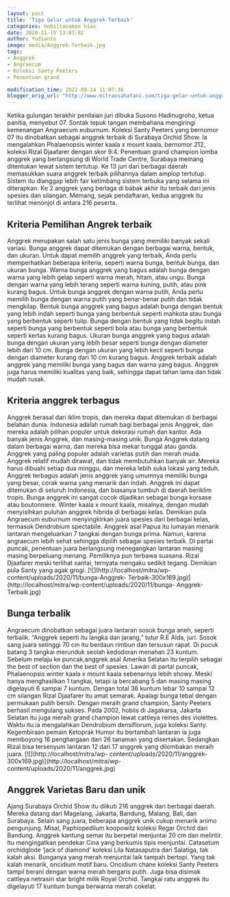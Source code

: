 ```yaml
---
layout: post
title: 'Tiga Gelar untuk Anggrek Terbaik'
categories: hobi|tanaman hias
date: 2020-11-15 13:03:02
author: Yudianto
image: media/Anggrek-Terbaik.jpg
tags:
- Anggrek
- Angraecum
- Koleksi Santy Peeters
- Penentuan grand

modification_time: 2022-09-14 11:07:36
blogger_orig_url: "http://www.mitrausahatani.com/tiga-gelar-untuk-anggrek-terbaik.html"
---
```


Ketika gulungan terakhir penilaian juri dibuka Susono Hadinugroho, ketua
panitia, menyebut 07. Sontak tepuk tangan membahana mengiringi kemenangan
Angraecum euburnum. Koleksi Santy Peeters yang bernomor 07 itu dinobatkan
sebagai anggrek terbaik di Surabaya Orchid Show. Ia mengalahkan Phalaenopsis
winter kaala x mount kaala, bernomor 212, koleksi Rizal Djaafarer dengan skor
9:4. Penentuan grand champion lomba anggrek yang berlangsung di World Trade
Centre, Surabaya memang ditentukan lewat sistem tertutup. Ke 13 juri dari
berbagai daerah memasukkan suara anggrek terbaik pilihannya dalam amplop
tertutup. Sistem itu dianggap lebih fair ketimbang sistem terbuka yang selama
ini diterapkan. Ke 2 anggrek yang berlaga di babak akhir itu terbaik dari
jenis spesies dan silangan. Memang, sejak pendaftaran, kedua anggrek itu
terlihat menonjol di antara 216 peserta.

## Kriteria Pemilihan Angrek terbaik

Anggrek merupakan salah satu jenis bunga yang memiliki banyak sekali variasi.
Bunga anggrek dapat ditemukan dengan berbagai warna, bentuk, dan ukuran. Untuk
dapat memilih anggrek yang terbaik, Anda perlu memperhatikan beberapa
kriteria, seperti warna bunga, bentuk bunga, dan ukuran bunga. Warna bunga
anggrek yang bagus adalah bunga dengan warna yang lebih gelap seperti warna
merah, hitam, atau ungu. Bunga dengan warna yang lebih terang seperti warna
kuning, putih, atau pink kurang bagus. Untuk bunga anggrek dengan warna putih,
Anda perlu memilih bunga dengan warna putih yang benar-benar putih dan tidak
mengkilap. Bentuk bunga anggrek yang bagus adalah bunga dengan bentuk yang
lebih indah seperti bunga yang berbentuk seperti mahkota atau bunga yang
berbentuk seperti tulip. Bunga dengan bentuk yang tidak begitu indah seperti
bunga yang berbentuk seperti bola atau bunga yang berbentuk seperti kertas
kurang bagus. Ukuran bunga anggrek yang bagus adalah bunga dengan ukuran yang
lebih besar seperti bunga dengan diameter lebih dari 10 cm. Bunga dengan
ukuran yang lebih kecil seperti bunga dengan diameter kurang dari 10 cm kurang
bagus. Anggrek terbaik adalah anggrek yang memiliki bunga yang bagus dan warna
yang bagus. Anggrek juga harus memiliki kualitas yang baik, sehingga dapat
tahan lama dan tidak mudah rusak.

## Kriteria anggrek terbagus

Anggrek berasal dari iklim tropis, dan mereka dapat ditemukan di berbagai
belahan dunia. Indonesia adalah rumah bagi berbagai jenis Anggrek, dan mereka
adalah pilihan populer untuk dekorasi rumah dan kantor. Ada banyak jenis
Anggrek, dan masing-masing unik. Bunga Anggrek datang dalam berbagai warna,
dan mereka bisa mekar tunggal atau ganda. Anggrek yang paling populer adalah
varietas putih dan merah muda. Anggrek relatif mudah dirawat, dan tidak
membutuhkan banyak air. Mereka harus dibuahi setiap dua minggu, dan mereka
lebih suka lokasi yang teduh. Anggrek terbagus adalah jenis anggrek yang
umumnya memiliki bunga yang besar, corak warna yang menarik dan indah. Anggrek
ini dapat ditemukan di seluruh Indonesia, dan biasanya tumbuh di daerah
beriklim tropis. Bunga anggrek ini sangat cocok dijadikan sebagai bunga
korsase atau boutonniere. Winter kaala x mount kaala, misalnya, dengan mudah
menyisihkan puluhan anggrek hibrida di berbagai kelas. Demikian pula Angraecum
euburnum menyingkirkan juara spesies dari berbagai kelas, termasuk Dendrobium
spectabile. Anggrek asal Papua itu lumayan menarik lantaran mengeluarkan 7
tangkai dengan bunga prima. Namun, karena angraecum lebih sehat sehingga
dipilih sebagai spesies terbaik. Di partai puncak, penentuan juara berlangsung
menegangkan lantaran masing masing berpeluang menang. Pemiliknya pun terbawa
suasana. Rizal Djaafarer meski terlihat santai, ternyata mengaku sedikit
tegang. Demikian pula Santy yang agak grogi. [![](http://localhost/mitra/wp-
content/uploads/2020/11/bunga-Anggrek-
Terbaik-300x169.jpg)](http://localhost/mitra/wp-content/uploads/2020/11/bunga-
Anggrek-Terbaik.jpg)

## Bunga terbalik

Angraecum dinobatkan sebagai juara lantaran sosok bunga aneh, seperti
terbalik. “Anggrek seperti itu langka dan jarang,” tutur R.E Alda, juri. Sosok
sang juara setinggi 70 cm itu berdaun rimbun dan tersusun rapat. Di pucuk
batang 3 tangkai merunduk seolah kedodoran menahan 23 kuntum. Sebelum melaju
ke puncak,anggrek asal Amerika Selatan itu terpilih sebagai the best of
section dan the best of spesies. Lawan di partai puncak, Phalaenopsis winter
kaala x mount kaala sebenarnya lebih showy. Meski hanya menghasilkan 1
tangkai, tetapi ia bercabang 5 dan masing masing digelayuti 6 sampai 7 kuntum.
Dengan total 36 kuntum lebar 10 sampai 12 cm silangan Rizal Djaafarer itu amat
semarak. Apalagi bunga tebal dengan permukaan putih bersih. Dengan meraih
grand champion, Santy Peeters berhasil mengulang sukses. Pada 2002, hobiis di
Jagakarsa, Jakarta Selatan itu juga meraih grand champion lewat cattleya
reines des violettes. Waktu itu ia mengalahkan Dendrobium densiflorum, juga
koleksi Santy. Kegembiraan pemain Ketoprak Humor itu bertambah lantaran ia
juga memboyong 16 penghargaan dari 26 tanaman yang disertakan. Sedangkan Rizal
bisa tersenyum lantaran 12 dari 17 anggrek yang dilombakan meraih juara.
[![](http://localhost/mitra/wp-
content/uploads/2020/11/anggrek-300x169.jpg)](http://localhost/mitra/wp-
content/uploads/2020/11/anggrek.jpg)

## Anggrek Varietas Baru dan unik

Ajang Surabaya Orchid Show itu diikuti 216 anggrek dari berbagai daerah.
Mereka datang dari Magelang, Jakarta, Bandung, Malang, Bali, dan Surabaya.
Selain sang juara, beberapa anggrek unik cukup menarik animo pengunjung.
Misal, Paphiopedilum koopowitz koleksi Regar Orchid dari Bandung. Anggrek
kantung semar itu berpetal menjuntai 20 cm dan melintir. Itu mengingatkan
pendekar Cina yang berkumis tipis menjuntai. Catasetum orchidglode ‘jack of
diamond’ koleksi Lila Natasaputra dari Salatiga, tak kalah aksi. Bunganya yang
merah menjuntai laik tampah bertopi. Yang tak kalah menarik, oncidium motif
baru. Oncidium chane koleksi Santy Peeters tampil berani dengan warna merah
bergaris putih. Juga bisa disimak cattleya netrasiri star bright milik Royal
Orchid. Tangkai ratu anggrek itu digelayuti 17 kuntum bunga berwarna merah
cokelat.


